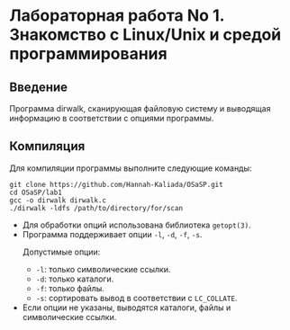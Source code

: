 <h1>Лабораторная работа No 1. Знакомство с Linux/Unix и средой программирования</h1>

<h2>Введение</h2>
<p>Программа dirwalk, сканирующая файловую систему и выводящая
информацию в соответствии с опциями программы.</p>


<h2>Компиляция</h2>
<p>Для компиляции программы выполните следующие команды:</p>
<code>git clone https://github.com/Hannah-Kaliada/OSaSP.git</code><br>
<code>cd OSaSP/lab1</code><br>
<code>gcc -o dirwalk dirwalk.c</code><br>
<code>./dirwalk -ldfs /path/to/directory/for/scan</code> <br>
<ul>
    <li>Для обработки опций использована библиотека <code>getopt(3)</code>.</li>
    <li>Программа поддерживает опции <code>-l</code>, <code>-d</code>, <code>-f</code>, <code>-s</code>.</li>
    <p>Допустимые опции:</p>
<ul>
    <li><code>-l</code>: только символические ссылки.</li>
    <li><code>-d</code>: только каталоги.</li>
    <li><code>-f</code>: только файлы.</li>
    <li><code>-s</code>: сортировать вывод в соответствии с <code>LC_COLLATE</code>.</li>
</ul>
    <li>Если опции не указаны, выводятся каталоги, файлы и символические ссылки.</li>
</ul>



